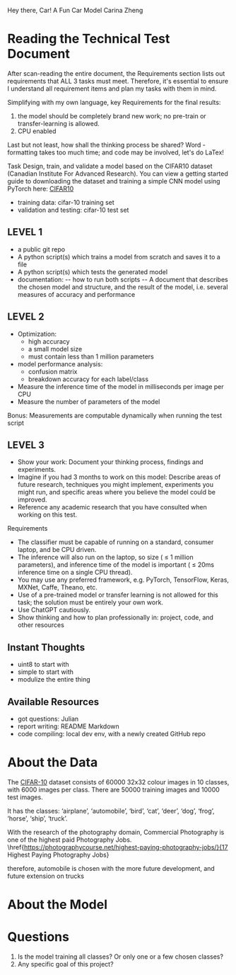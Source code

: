 Hey there, Car! 
A Fun Car Model
Carina Zheng

# Reading the Technical Test Document
After scan-reading the entire document, the Requirements section lists out requirements that ALL 3 tasks must meet. Therefore, it's essential to ensure I understand all requirement items and plan my tasks with them in mind.

Simplifying with my own language, key Requirements for the final results:
1. the model should be completely brand new work; no pre-train or transfer-learning is allowed.
2. CPU enabled

Last but not least, how shall the thinking process be shared? Word - formatting takes too much time; and code may be involved, let's do LaTex!

Task
Design, train, and validate a model based on the CIFAR10 dataset (Canadian Institute For Advanced Research). You can view a getting started guide to downloading the dataset and training a simple CNN model using PyTorch here: 
[CIFAR10](https://pytorch.org/tutorials/beginner/blitz/cifar10_tutorial.html)

- training data: cifar-10 training set
- validation and testing: cifar-10 test set

## LEVEL 1

- a public git repo
- A python script(s) which trains a model from scratch and saves it to a file
- A python script(s) which tests the generated model
- documentation:
    -- how to run both scripts
    -- A document that describes the chosen model and structure, and the result of the model, i.e. several measures of accuracy and performance

## LEVEL 2

- Optimization:
    - high accuracy 
    - a small model size
    - must contain less than 1 million parameters
- model performance analysis:
    - confusion matrix
    - breakdown accuracy for each label/class
- Measure the inference time of the model in milliseconds per image per CPU
- Measure the number of parameters of the model

Bonus: Measurements are computable dynamically when running the test script

## LEVEL 3
- Show your work: Document your thinking process, findings and experiments.
- Imagine if you had 3 months to work on this model: Describe areas of future research, techniques you might implement, experiments you might run, and specific areas where you believe the model could be improved.
- Reference any academic research that you have consulted when working on this test.

Requirements

- The classifier must be capable of running on a standard, consumer laptop, and be CPU driven.
- The inference will also run on the laptop, so size ( ≤ 1 million parameters), and inference time of the model is important ( ≤ 20ms inference time on a single CPU thread).
- You may use any preferred framework, e.g. PyTorch, TensorFlow, Keras, MXNet, Caffe, Theano, etc.
- Use of a pre-trained model or transfer learning is not allowed for this task; the solution must be entirely your own work.
- Use ChatGPT cautiously.
- Show thinking and how to plan professionally in: project, code, and other resources

## Instant Thoughts
- uint8 to start with
- simple to start with
- modulize the entire thing

## Available Resources
- got questions: Julian
- report writing: README Markdown
- code compiling: local dev env, with a newly created GitHub repo


# About the Data
The [CIFAR-10](https://www.cs.toronto.edu/~kriz/cifar.html) dataset consists of 60000 32x32 colour images in 10 classes, with 6000 images per class. There are 50000 training images and 10000 test images.

It has the classes: ‘airplane’, ‘automobile’, ‘bird’, ‘cat’, ‘deer’, ‘dog’, ‘frog’, ‘horse’, ‘ship’, ‘truck’.

With the research of the photography domain, Commercial Photography is one of the highest paid Photography Jobs. \href{https://photographycourse.net/highest-paying-photography-jobs/}{17 Highest Paying Photography Jobs} 

therefore, automobile is chosen with the more future development, and future extension on trucks


# About the Model

# Questions
1. Is the model training all classes? Or only one or a few chosen classes?
2. Any specific goal of this project?


